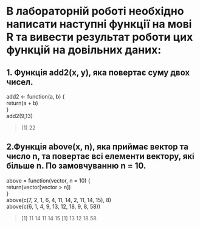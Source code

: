 <h1>В лабораторній роботі необхідно написати наступні функції на мові R та вивести результат роботи цих функцій на довільних даних:</h1> 

## 1. Функція add2(x, y), яка повертає суму двох чисел. ## 
add2 <- function(a, b) { <br>
  return(a + b) <br>
} <br>
add2(9,13) <br>
> [1] 22

## 2.Функція above(x, n), яка приймає вектор та число n, та повертає всі елементи вектору, які більше n. По замовчуванню n = 10. ##
above = function(vector, n = 10) { <br> 
  return(vector[vector > n]) <br>
} <br>
above(c(7, 2, 1, 6, 4, 11, 14, 2, 11, 14, 15), 8) <br>
above(c(6, 1, 4, 9, 13, 12, 18, 9, 8, 58)) <br>
> [1] 11 14 11 14 15
> [1] 13 12 18 58
